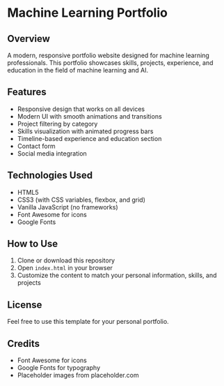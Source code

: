 # Machine Learning Portfolio

## Overview
A modern, responsive portfolio website designed for machine learning professionals. This portfolio showcases skills, projects, experience, and education in the field of machine learning and AI.

## Features
- Responsive design that works on all devices
- Modern UI with smooth animations and transitions
- Project filtering by category
- Skills visualization with animated progress bars
- Timeline-based experience and education section
- Contact form
- Social media integration

## Technologies Used
- HTML5
- CSS3 (with CSS variables, flexbox, and grid)
- Vanilla JavaScript (no frameworks)
- Font Awesome for icons
- Google Fonts

## How to Use
1. Clone or download this repository
2. Open `index.html` in your browser
3. Customize the content to match your personal information, skills, and projects

## License
Feel free to use this template for your personal portfolio.

## Credits
- Font Awesome for icons
- Google Fonts for typography
- Placeholder images from placeholder.com

